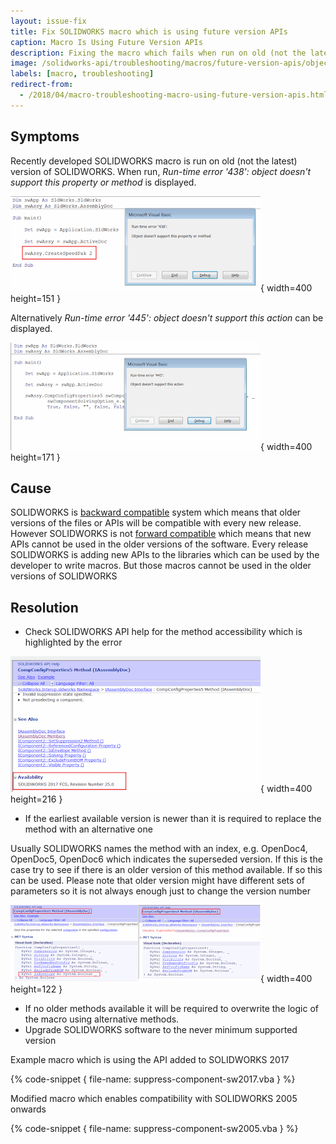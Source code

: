 ```yaml
---
layout: issue-fix
title: Fix SOLIDWORKS macro which is using future version APIs
caption: Macro Is Using Future Version APIs
description: Fixing the macro which fails when run on old (not the latest) version of SOLIDWORKS and Run-time error '438' - object doesn't support this property or method or Run-time error '445' - object doesn't support this action error is displayed
image: /solidworks-api/troubleshooting/macros/future-version-apis/object-doesnt-support-this-action.png
labels: [macro, troubleshooting]
redirect-from:
  - /2018/04/macro-troubleshooting-macro-using-future-version-apis.html
---
```

## Symptoms

Recently developed SOLIDWORKS macro is run on old (not the latest) version of SOLIDWORKS. When run, *Run-time error '438': object doesn't support this property or method* is displayed.

![Run-time error '438': object doesn't support this property or method displayed when running the macro](object-doesnt-support-this-property-or-method.png){ width=400 height=151 }

Alternatively *Run-time error '445': object doesn't support this action* can be displayed.

![Run-time error '445': object doesn't support this action is displayed when running the macro](object-doesnt-support-this-action.png){ width=400 height=171 }

## Cause

SOLIDWORKS is [backward compatible](https://en.wikipedia.org/wiki/Backward_compatibility) system which means that older versions of the files or APIs will be compatible with every new release. However SOLIDWORKS is not [forward compatible](https://en.wikipedia.org/wiki/Forward_compatibility) which means that new APIs cannot be used in the older versions of the software. Every release SOLIDWORKS is adding new APIs to the libraries which can be used by the developer to write macros. But those macros cannot be used in the older versions of SOLIDWORKS

## Resolution

* Check SOLIDWORKS API help for the method accessibility which is highlighted by the error

![Availability option in SOLIDWORKS API Help Documentation](comp-config-properties-availability.png){ width=400 height=216 }

* If the earliest available version is newer than it is required to replace the method with an alternative one

Usually SOLIDWORKS names the method with an index, e.g. OpenDoc4, OpenDoc5, OpenDoc6 which indicates the superseded version. If this is the case try to see if there is an older version of this method available. If so this can be used. Please note that older version might have different sets of parameters so it is not always enough just to change the version number

![Difference between versions of the CompConfigProperties API method](comp-config-prps-vers-diff.png){ width=400 height=122 }

* If no older methods available it will be required to overwrite the logic of the macro using alternative methods.
* Upgrade SOLIDWORKS software to the never minimum supported version

Example macro which is using the API added to SOLIDWORKS 2017

{% code-snippet { file-name: suppress-component-sw2017.vba } %}

Modified macro which enables compatibility with SOLIDWORKS 2005 onwards

{% code-snippet { file-name: suppress-component-sw2005.vba } %}
